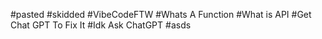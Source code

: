 #pasted
#skidded
#VibeCodeFTW
#Whats A Function
#What is API 
#Get Chat GPT To Fix It
#Idk Ask ChatGPT
#asds